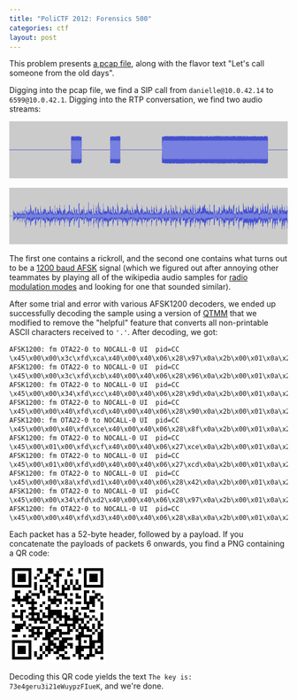 ```yaml
---
title: "PoliCTF 2012: Forensics 500"
categories: ctf
layout: post
---
```


This problem presents [a pcap file][communication.pcap], along with the flavor text "Let's call someone from the old days".

Digging into the pcap file, we find a SIP call from `danielle@10.0.42.14` to `6599@10.0.42.1`.  Digging into the RTP conversation, we find two audio streams:

[![danielle@10.0.42.14 to 6599@10.0.42.1][danielle_6599.png]][danielle_6599.au]

[![6599@10.0.42.1 to danielle@10.0.42.14][6599_danielle.png]][6599_danielle.au]

The first one contains a rickroll, and the second one contains what turns out to be a [1200 baud AFSK][wikipedia_afsk] signal (which we figured out after annoying other teammates by playing all of the wikipedia audio samples for [radio modulation modes][wikipedia_modulation] and looking for one that sounded similar).

After some trial and error with various AFSK1200 decoders, we ended up successfully decoding the sample using a version of [QTMM][qtmm] that we modified to remove the "helpful" feature that converts all non-printable ASCII characters received to `'.'`.  After decoding, we got:

    AFSK1200: fm OTA22-0 to NOCALL-0 UI  pid=CC
    \x45\x00\x00\x3c\xfd\xca\x40\x00\x40\x06\x28\x97\x0a\x2b\x00\x01\x0a\x2b\x00\x04\x9a\xd8\x27\x0f\xa9\xfd\x3f\x7c\x00\x00\x00\x00\xa0\x02\x04\x00\xc1\x9a\x00\x00\x02\x04\x01\x00\x04\x02\x08\x0a\x04\xa7\xc2\xb6\x00\x00\x00\x00\x01\x03\x03\x07
    AFSK1200: fm OTA22-0 to NOCALL-0 UI  pid=CC
    \x45\x00\x00\x3c\xfd\xcb\x40\x00\x40\x06\x28\x96\x0a\x2b\x00\x01\x0a\x2b\x00\x04\x9a\xd8\x27\x0f\xa9\xfd\x3f\x7c\x00\x00\x00\x00\xa0\x02\x04\x00\xc0\x6e\x00\x00\x02\x04\x01\x00\x04\x02\x08\x0a\x04\xa7\xc3\xe2\x00\x00\x00\x00\x01\x03\x03\x07
    AFSK1200: fm OTA22-0 to NOCALL-0 UI  pid=CC
    \x45\x00\x00\x34\xfd\xcc\x40\x00\x40\x06\x28\x9d\x0a\x2b\x00\x01\x0a\x2b\x00\x04\x9a\xd8\x27\x0f\xa9\xfd\x3f\x7d\x7a\x0c\xd3\xbd\x80\x10\x00\x08\xfc\xc9\x00\x00\x01\x01\x08\x0a\x04\xa7\xc4\xf6\x00\x12\xa2\xb4
    AFSK1200: fm OTA22-0 to NOCALL-0 UI  pid=CC
    \x45\x00\x00\x40\xfd\xcd\x40\x00\x40\x06\x28\x90\x0a\x2b\x00\x01\x0a\x2b\x00\x04\x9a\xd8\x27\x0f\xa9\xfd\x3f\x7d\x7a\x0c\xd3\xbd\xb0\x10\x00\x08\x29\xf2\x00\x00\x01\x01\x08\x0a\x04\xa7\xc4\xf6\x00\x12\xa3\xe1\x01\x01\x05\x0a\x7a\x0c\xd3\xbc\x7a\x0c\xd3\xbd
    AFSK1200: fm OTA22-0 to NOCALL-0 UI  pid=CC
    \x45\x00\x00\x40\xfd\xce\x40\x00\x40\x06\x28\x8f\x0a\x2b\x00\x01\x0a\x2b\x00\x04\x9a\xd8\x27\x0f\xa9\xfd\x3f\x7d\x7a\x0c\xd3\xbd\xb0\x10\x00\x08\x27\xef\x00\x00\x01\x01\x08\x0a\x04\xa7\xc4\xf6\x00\x12\xa5\xe4\x01\x01\x05\x0a\x7a\x0c\xd3\xbc\x7a\x0c\xd3\xbd
    AFSK1200: fm OTA22-0 to NOCALL-0 UI  pid=CC
    \x45\x00\x01\x00\xfd\xcf\x40\x00\x40\x06\x27\xce\x0a\x2b\x00\x01\x0a\x2b\x00\x04\x9a\xd8\x27\x0f\xa9\xfd\x3f\x7d\x7a\x0c\xd3\xbd\x80\x10\x00\x08\xad\xbf\x00\x00\x01\x01\x08\x0a\x04\xa7\xc4\xf6\x00\x12\xa5\xe4\x89\x50\x4e\x47\x0d\x0a\x1a\x0a\x00\x00\x00\x0d\x49\x48\x44\x52\x00\x00\x00\xaf\x00\x00\x00\xaf\x01\x03\x00\x00\x00\xb1\x5c\x1c\x36\x00\x00\x00\x06\x50\x4c\x54\x45\xff\xff\xff\x00\x00\x00\x55\xc2\xd3\x7e\x00\x00\x01\xa3\x49\x44\x41\x54\x48\x89\xbd\x97\xc1\xb1\x83\x30\x0c\x44\x37\x93\x83\x8f\x94\xe0\x4e\xa0\x31\x66\x60\x26\x8d\x41\x27\x94\xc0\x91\x03\x83\xfe\xae\xcc\xcf\xff\x0d\x2c\x3e\x38\xf0\xcc\xc1\x96\x56\x6b\x05\x78\x7e\x94\xe0\xc0\xb0\xbf\x73\xda\xca\xaa\xf7\xc5\x8b\x17\xa0\xe2\x45\xcc\xa7\x11\x65\xdd\x21\x66\xc5\x6b\x9c\x15\x3d\x49\x5c\x98\x36\x7e\x30\xc5\x13\x98\xbf\xd3\xa6\x3d\xe1\x31\x8c\x57\x9c\x88\xa5\xfb\x6c\xc7\x13\x58\xf1\xe6\xc4\xec\xde\xf8\x2f\x0d\x2e\x2c\x15\x31\xb1\x63\xbd\xa7\x7f\x62\x33\xe1\x56\x29\xab\x84\xcc\x08\xd4\x5f\x62\xc5\xc3\x2e\x21\xc7\x67\x0b\x69\x38\x9f\xdc\xb8\x67\xa8\xe3
    AFSK1200: fm OTA22-0 to NOCALL-0 UI  pid=CC
    \x45\x00\x01\x00\xfd\xd0\x40\x00\x40\x06\x27\xcd\x0a\x2b\x00\x01\x0a\x2b\x00\x04\x9a\xd8\x27\x0f\xa9\xfd\x40\x49\x7a\x0c\xd3\xbd\x80\x10\x00\x08\xf7\xac\x00\x00\x01\x01\x08\x0a\x04\xa7\xc4\xf6\x00\x12\xa5\xe4\xea\x66\x85\xa1\xc5\xbb\x1e\x66\x3c\x50\x46\xb9\x76\x80\x6b\xdc\x4e\xaa\xca\x89\x95\x62\x12\xbc\xe3\x5b\xae\x7a\x75\xe2\xf4\x23\x96\xcd\x5c\x8f\xbe\x53\xd0\xf9\x95\x36\x68\xc4\xac\x98\x19\x8c\xf2\xfb\x76\x08\x70\xcd\x8c\x35\x24\x5f\x9e\x5b\xe4\x18\x62\x86\x1b\xf7\xdd\x99\x3b\x51\xbc\x53\x50\x53\x13\xb2\x0f\xeb\xf0\x95\x42\xfe\x84\xd4\x5c\xff\xee\x1d\x23\xce\x8a\xe9\x3b\x3a\x53\xd0\x21\x0e\x95\xab\x19\x33\xca\xdc\x49\x30\xc5\xb9\xc6\x08\x8c\xd5\x8c\xef\xfb\xba\x5d\x30\xa9\x66\x8a\x0c\x56\x8c\x41\x77\x1a\xcb\x75\xe3\x53\xfa\x3e\x3d\x6a\x71\x63\x16\x69\xb4\x28\xf3\xdc\x19\x7e\x58\x71\x09\x79\x2d\xfb\x93\x9a\xa6\xc4\xc3\x67\xef\xe0\xc4\x39\x98\xe2\x29\x58\xa9\x27\xca\x85\x76\x78\x23\x2e\x92\x11\x77\x92\x96\xaf\x0f\x32\xd9\x56\x9c\x83\x35\x1b\xcd\x75\x43\x22\x33\xe3\xd6\x51\xeb\x82\x41\x5a\xa0\xee\x34\x37\x5e
    AFSK1200: fm OTA22-0 to NOCALL-0 UI  pid=CC
    \x45\x00\x00\x8a\xfd\xd1\x40\x00\x40\x06\x28\x42\x0a\x2b\x00\x01\x0a\x2b\x00\x04\x9a\xd8\x27\x0f\xa9\xfd\x41\x15\x7a\x0c\xd3\xbd\x80\x18\x00\x08\x02\xba\x00\x00\x01\x01\x08\x0a\x04\xa7\xc4\xf6\x00\x12\xa5\xe4\xd4\x51\xd3\x75\x19\xef\x3d\x1b\xce\x69\x2b\x66\xdc\x7a\x4d\x92\x54\xb3\xf6\x95\x29\x7e\x02\x87\x24\x8d\xaf\x29\xb9\x71\x76\xb6\x32\x25\x65\x77\xac\x61\xc6\x8a\xb7\x3a\xdb\xd6\x02\x96\x8b\xfa\x4a\x9d\x19\xf1\xfd\x1f\x10\xcd\x7f\x39\xcd\xdf\x26\xde\x84\x9f\x1f\x3f\x12\x35\xc5\xcb\x56\x7f\xcb\xc1\x00\x00\x00\x00\x49\x45\x4e\x44\xae\x42\x60\x82
    AFSK1200: fm OTA22-0 to NOCALL-0 UI  pid=CC
    \x45\x00\x00\x34\xfd\xd2\x40\x00\x40\x06\x28\x97\x0a\x2b\x00\x01\x0a\x2b\x00\x04\x9a\xd8\x27\x0f\xa9\xfd\x41\x6b\x7a\x0c\xd3\xbd\x80\x11\x00\x08\xf7\xaa\x00\x00\x01\x01\x08\x0a\x04\xa7\xc4\xf6\x00\x12\xa5\xe4
    AFSK1200: fm OTA22-0 to NOCALL-0 UI  pid=CC
    \x45\x00\x00\x40\xfd\xd3\x40\x00\x40\x06\x28\x8a\x0a\x2b\x00\x01\x0a\x2b\x00\x04\x9a\xd8\x27\x0f\xa9\xfd\x41\x6c\x7a\x0c\xd3\xbd\xb0\x10\x00\x08\x25\x3a\x00\x00\x01\x01\x08\x0a\x04\xa7\xc5\x2b\x00\x12\xa6\x75\x01\x01\x05\x0a\x7a\x0c\xd3\xbc\x7a\x0c\xd3\xbd

Each packet has a 52-byte header, followed by a payload.  If you concatenate the payloads of packets 6 onwards, you find a PNG containing a QR code:

![PNG from decoded audio][danielle_6599_afsk1200_decoded.png]

Decoding this QR code yields the text `The key is: 73e4geru3i21eWuypzFIueK`, and we're done.

[communication.pcap]: /postfiles/2012-11-19-polictf-2012-forensics-500/communication.pcap
[danielle_6599.au]: /postfiles/2012-11-19-polictf-2012-forensics-500/danielle_6599.au
[danielle_6599.png]: /postfiles/2012-11-19-polictf-2012-forensics-500/danielle_6599.png
[6599_danielle.au]: /postfiles/2012-11-19-polictf-2012-forensics-500/6599_danielle.au
[6599_danielle.png]: /postfiles/2012-11-19-polictf-2012-forensics-500/6599_danielle.png
[danielle_6599_afsk1200_decoded.png]: /postfiles/2012-11-19-polictf-2012-forensics-500/danielle_6599_afsk1200_decoded.png

[wikipedia_afsk]: https://en.wikipedia.org/wiki/Frequency-shift_keying#Audio_FSK
[wikipedia_modulation]: https://en.wikipedia.org/wiki/Category:Quantized_radio_modulation_modes
[qtmm]: https://github.com/csete/qtmm
